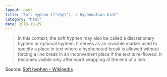 ```yaml
---
layout: post
title: "Soft hyphen (\"shy\"), a hyphenation hint"
category: "html"
date: 2018-10-29
---
```


> In this context, the soft hyphen may also be called a discretionary hyphen or optional hyphen. It serves as an invisible marker used to specify a place in text where a hyphenated break is allowed without forcing a line break in an inconvenient place if the text is re-flowed. It becomes visible only after word wrapping at the end of a line.

Source: [Soft hyphen - Wikipedia](https://en.wikipedia.org/wiki/Soft_hyphen)
